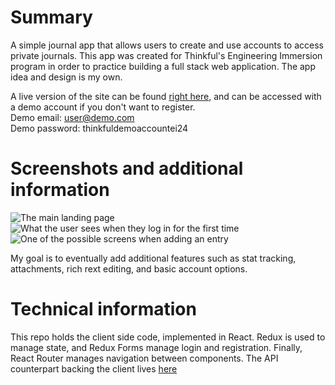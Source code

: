 # Summary
A simple journal app that allows users to create and use accounts to access private journals. This app was created for Thinkful's Engineering Immersion program in order to practice building a full stack web application. The app idea and design is my own.

A live version of the site can be found [right here](https://capstone-journal-app.herokuapp.com/journal), and can be accessed with a demo account if you don't want to register.<br/>
Demo email: user@demo.com<br/>
Demo password: thinkfuldemoaccountei24<br/>

# Screenshots and additional information
![The main landing page](https://github.com/phelan97/journal-client/screenshots/landing-page.png)
![What the user sees when they log in for the first time](https://github.com/phelan97/journal-client/screenshots/journal-main.png)
![One of the possible screens when adding an entry](https://github.com/phelan97/journal-client/screenshots/add-post.png)

My goal is to eventually add additional features such as stat tracking, attachments, rich rext editing, and basic account options.

# Technical information
This repo holds the client side code, implemented in React. Redux is used to manage state, and Redux Forms manage login and registration. Finally, React Router manages navigation between components. The API counterpart backing the client lives [here](https://github.com/phelan97/journal-server)
